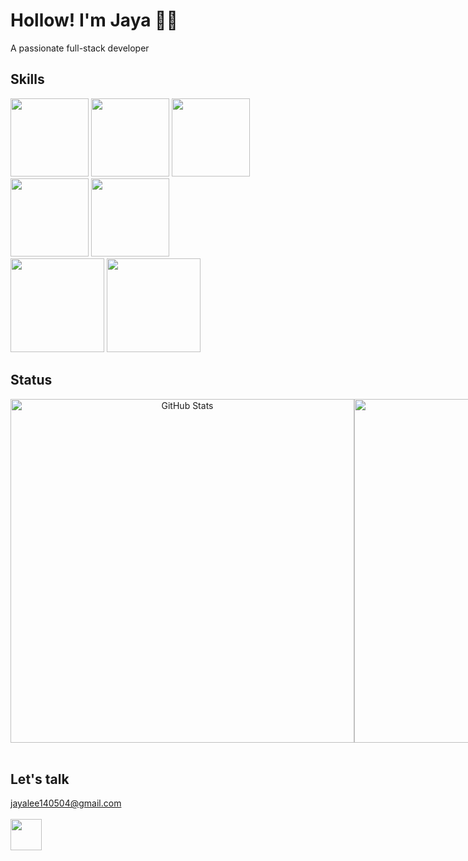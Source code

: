 # Hollow! I'm Jaya 🙌🏻

<!--
**JayaLeein/JayaLeein** is a ✨ _special_ ✨ repository because its `README.md` (this file) appears on your GitHub profile.

Here are some ideas to get you started:

- 🔭 I’m currently working on ...
- 🌱 I’m currently learning ...
- 👯 I’m looking to collaborate on ...
- 🤔 I’m looking for help with ...
- 💬 Ask me about ...
- 📫 How to reach me: ...
- 😄 Pronouns: ...
- ⚡ Fun fact: ...
-->

A passionate full-stack developer

## Skills
<img src="https://github.com/JayaLeein/JayaLeein/assets/56601790/731d2b7a-2f06-4203-9265-6574d99b9f29" height="125" />
<img src="https://github.com/JayaLeein/JayaLeein/assets/56601790/64c0160d-f5d9-48c6-a245-a88626f198d8" height="125" />
<img src="https://github.com/JayaLeein/JayaLeein/assets/56601790/30a48ec7-3dec-451b-a864-facce0bb3fd0" height="125" />
<img src="https://github.com/JayaLeein/JayaLeein/assets/56601790/bafa1486-b38e-4fad-b472-23f1deb1028f" height="125" />
<img src="https://github.com/JayaLeein/JayaLeein/assets/56601790/9c3d3906-334f-4855-ab82-ae311f5c89e3" height="125" />
</br>
<img src="https://github.com/JayaLeein/JayaLeein/assets/56601790/9c21f228-63a6-4427-a0b1-08c119e67e4c" height="150" />
<img src="https://github.com/JayaLeein/JayaLeein/assets/56601790/bb843dae-6c0d-4a87-a88c-cd479530ffed" height="150" />
</br>

## Status
<div style="display: flex; justify-content: space-between;">
  <div style="text-align: center;">
    <img src="https://github-readme-stats.vercel.app/api?username=JayaLeein&show_icons=false" width="550" alt="GitHub Stats">
  </div>

  <div style="text-align: center;">
    <img src="https://github-readme-stats.vercel.app/api/top-langs/?username=JayaLeein&layout=compact&show_icons=false" width="550" alt="Top Languages">
  </div>
</div>
</br>

## Let's talk

jayalee140504@gmail.com
</br>
</br>
<img src="https://github.com/JayaLeein/JayaLeein/assets/56601790/3a1c8929-f385-4210-b1e2-ace4f464588c" height="50" />
